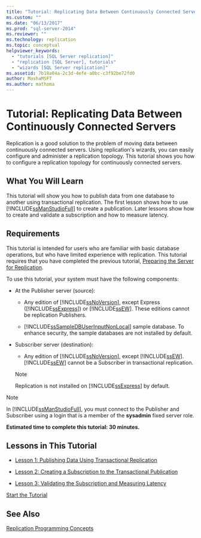 ```yaml
---
title: "Tutorial: Replicating Data Between Continuously Connected Servers | Microsoft Docs"
ms.custom: ""
ms.date: "06/13/2017"
ms.prod: "sql-server-2014"
ms.reviewer: ""
ms.technology: replication
ms.topic: conceptual
helpviewer_keywords: 
  - "tutorials [SQL Server replication]"
  - "replication [SQL Server], tutorials"
  - "wizards [SQL Server replication]"
ms.assetid: 7b18a04a-2c3d-4efe-a0bc-c3f92be72fd0
author: MashaMSFT
ms.author: mathoma
---
```

# Tutorial: Replicating Data Between Continuously Connected Servers
  Replication is a good solution to the problem of moving data between continuously connected servers. Using replication's wizards, you can easily configure and administer a replication topology. This tutorial shows you how to configure a replication topology for continuously connected servers.  
  
## What You Will Learn  
 This tutorial will show you how to publish data from one database to another using transactional replication. The first lesson shows how to use [!INCLUDE[ssManStudioFull](../../includes/ssmanstudiofull-md.md)] to create a publication. Later lessons show how to create and validate a subscription and how to measure latency.  
  
## Requirements  
 This tutorial is intended for users who are familiar with basic database operations, but who have limited experience with replication. This tutorial requires that you have completed the previous tutorial, [Preparing the Server for Replication](tutorial-preparing-the-server-for-replication.md).  
  
 To use this tutorial, your system must have the following components:  
  
-   At the Publisher server (source):  
  
    -   Any edition of [!INCLUDE[ssNoVersion](../../includes/ssnoversion-md.md)], except Express ([!INCLUDE[ssExpress](../../includes/ssexpress-md.md)]) or [!INCLUDE[ssEW](../../includes/ssew-md.md)]. These editions cannot be replication Publishers.  
  
    -   [!INCLUDE[ssSampleDBUserInputNonLocal](../../includes/sssampledbuserinputnonlocal-md.md)] sample database. To enhance security, the sample databases are not installed by default.  
  
-   Subscriber server (destination):  
  
    -   Any edition of [!INCLUDE[ssNoVersion](../../includes/ssnoversion-md.md)], except [!INCLUDE[ssEW](../../includes/ssew-md.md)]. [!INCLUDE[ssEW](../../includes/ssew-md.md)] cannot be a Subscriber in transactional replication.  
  
    > [!NOTE]  
    >  Replication is not installed on [!INCLUDE[ssExpress](../../includes/ssexpress-md.md)] by default.  
  
> [!NOTE]  
>  In [!INCLUDE[ssManStudioFull](../../includes/ssmanstudiofull-md.md)], you must connect to the Publisher and Subscriber using a login that is a member of the **sysadmin** fixed server role.  
  
 **Estimated time to complete this tutorial: 30 minutes.**  
  
## Lessons in This Tutorial  
  
-   [Lesson 1: Publishing Data Using Transactional Replication](lesson-1-publishing-data-using-transactional-replication.md)  
  
-   [Lesson 2: Creating a Subscription to the Transactional Publication](lesson-2-creating-a-subscription-to-the-transactional-publication.md)  
  
-   [Lesson 3: Validating the Subscription and Measuring Latency](lesson-3-validating-the-subscription-and-measuring-latency.md)  
  
 [Start the Tutorial](transactional/transactional-replication.md)  
  
## See Also  
 [Replication Programming Concepts](concepts/replication-programming-concepts.md)  
  
  
